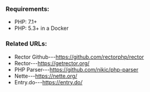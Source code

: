  ### Requirements:

 - PHP: 7.1+
 - PHP: 5.3+ in a Docker

 ### Related URLs:

 - Rector Github---<https://github.com/rectorphp/rector>
 - Rector---<https://getrector.org/>
 - PHP Parser---<https://github.com/nikic/php-parser>
 - Nette---<https://nette.org/>
 - Entry.do---<https://entry.do/>
